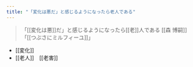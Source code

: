 ```yaml
---
title: "「変化は悪だ」と感じるようになったら老人である"
---
```


> 「[[変化は悪]]だ」と感じるようになったら[[老]]人である
[[森 博嗣]]「[[つぶさにミルフィーユ]]」

- [[変化]]
- [[老人]]　[[老害]]
